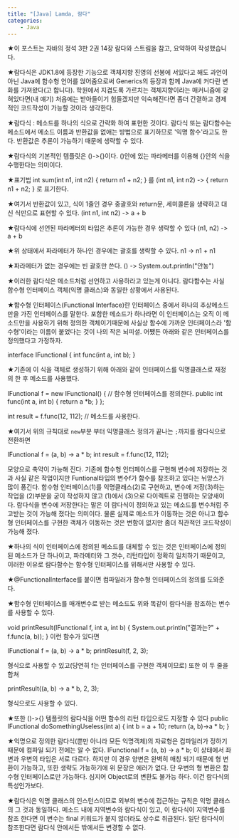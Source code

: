 ```yaml
---
title: "[Java] Lamda, 람다"
categories:
    - Java
---
```

★이 포스트는 자바의 정석 3판 2권 14장 람다와 스트림을 참고, 요약하여 작성했습니다.

★람다식은 JDK1.8에 등장한 기능으로 객체지향 진영의 선봉에 서있다고 해도 과언이 아닌 Java에 함수형 언어를 얹어줌으로써 Generics의 등장과 함께 Java에 커다란 변화를 가져왔다(고 합니다). 학원에서 지겹도록 가르치는 객체지향이라는 매커니즘에 갖혀있다면(내 얘기) 처음에는 받아들이기 힘들겠지만 익숙해진다면 좀더 간결하고 경제적인 코드작성이 가능할 것이라 생각한다.

★람다식 : 메소드를 하나의 식으로 간략화 하여 표현한 것이다. 람다식 또는 람다함수는 메소드에서 메소드 이름과 반환값을 없애는 방법으로 표기하므로 '익명 함수'라고도 한다. 반환값은 추론이 가능하기 때문에 생략할 수 있다.

★람다식의 기본적인 템플릿은 ()->{}이다. ()안에 있는 파라메터를 이용해 {}안의 식을 수행한다는 의미이다.

★표기법
int sum(int n1, int n2) {
    return n1 + n2;
}
를
(int n1, int n2) -> {
    return n1 + n2;
}
로 표기한다.

★여기서 반환값이 있고, 식이 1줄인 경우 중괄호와 return문, 세미콜론을 생략하고 대신 식만으로 표현할 수 있다.
(int n1, int n2) -> a + b

★람다식에 선언된 파라메터의 타입은 추론이 가능한 경우 생략할 수 있다
(n1, n2) -> a + b

★위 상태에서 파라메터가 하나인 경우에는 괄호를 생략할 수 있다.
n1 -> n1 + n1

★파라메터가 없는 경우에는 빈 괄호만 쓴다. 
() -> System.out.println("안농")

★이러한 람다식은 메소드처럼 선언하고 사용하라고 있는게 아니다. 람다함수는 사실 함수형 인터페이스 객체(익명 클래스)와 동일한 상황에서 사용된다. 

★함수형 인터페이스(Functional Interface)란 인터페이스 중에서 하나의 추상메소드만을 가진 인터페이스를 말한다. 포함한 메소드가 하나라면 이 인터페이스는 오직 이 메소드만을 사용하기 위해 정의한 객체이기때문에 사실상 함수에 가까운 인터페이스라 '함수형'이라는 이름이 붙었다는 것이 나의 작은 뇌피셜. 어쨌든 아래와 같은 인터페이스를 정의했다고 가정하자.

interface IFunctional {
    int func(int a, int b);
}

★기존에 이 식을 객체로 생성하기 위해 아래와 같이 인터페이스를 익명클래스로 재정의 한 후 메소드를 사용했다.

IFunctional f = new IFunctional() {  //  함수형 인터페이스를 정의한다.
    public int func(int a, int b) {
        return a *b;
    }
};

int result = f.func(12, 112);   //  메소드를 사용한다.

★여기서 위의 규칙대로 `new`부분 부터 익명클래스 정의가 끝나는 `;`까지를 람다식으로 전환하면

IFunctional f = (a, b) -> a * b;
int result = f.func(12, 112);

모양으로 축약이 가능해 진다. 기존에 함수형 인터페이스를 구현해 변수에 저장하는 것과 사실 같은 작업이지만 Funtional타입의 변수f가 함수를 참조하고 있다는 뉘앙스가 많이 풍긴다. 함수형 인터페이스(1)를 익명클래스(2)로 구현하고, 변수에 저장(3)하는 작업을 (2)부분을 굳이 작성하지 않고 (1)에서 (3)으로 다이렉트로 진행하는 모양새이다. 람다식을 변수에 저장한다는 말은 이 람다식이 정의하고 있는 메소드를 변수처럼 주고받는 것이 가능해 졌다는 의미이다. 물론 실제로 메소드가 이동하는 것은 아니고 함수형 인터페이스를 구현한 객체가 이동하는 것은 변함이 없지만 좀더 직관적인 코드작성이 가능해 졌다.

★하나의 식이 인터페이스에 정의된 메소드를 대체할 수 있는 것은 인터페이스에 정의된 메소드가 단 하나이고, 파라메터와 그 갯수, 리턴타입이 정확히 일치하기 때문이고, 이러한 이유로 람다함수는 함수형 인터페이스를 위해서만 사용할 수 있다. 

★@FunctionalInterface를 붙이면 컴파일러가 함수형 인터페이스의 정의를 도와준다.

★함수형 인터페이스를 매개변수로 받는 메소드도 위와 똑같이 람다식을 참조하는 변수를 사용할 수 있다.

void printResult(IFunctional f, int a, int b) {
    System.out.println("결과는?" + f.func(a, b));
}
이런 함수가 있다면

IFunctional f = (a, b) -> a * b;
printResult(f, 2, 3);

형식으로 사용할 수 있고(당연히 f는 인터페이스를 구현한 객체이므로) 또한 이 두 줄을 합쳐

printResult((a, b) -> a * b, 2, 3);

형식으로도 사용할 수 있다.

★또한 ()->{} 템플릿의 람다식을 어떤 함수의 리턴 타입으로도 지정할 수 있다
public IFunctional doSomethingUseless(int a) {
    int b = a + 10;
    return (a, b)->a * b;
}

★익명으로 정의한 람다식(뿐만 아니라 모든 익명객체)의 자료형은 컴파일러가 정하기 때문에 컴파일 되기 전에는 알 수 없다. 
IFunctional f = (a, b) -> a * b;
이 상태에서 좌변과 우변의 타입은 서로 다르다. 하지만 이 경우 양변은 완벽히 매칭 되기 때문에 형 변환이 가능하고, 또한 생략도 가능하기에 위 문장은 에러가 없다. 단 우변의 형 변환은 함수형 인터페이스로만 가능하다. 심지어 Object로의 변환도 불가능 하다. 이건 람다식의 특성인가보다.

★람다식은 익명 클래스의 인스턴스이므로 외부의 변수에 접근하는 규칙은 익명 클래스의 그 것과 동일하다. 메소드 내에 지역변수와 람다식이 있고, 이 람다식이 지역변수를 참조 한다면 이 변수는 final 키워드가 붙지 않더라도 상수로 취급된다. 일단 람다식이 참조한다면 람다식 안에서든 밖에서든 변경할 수 없다.